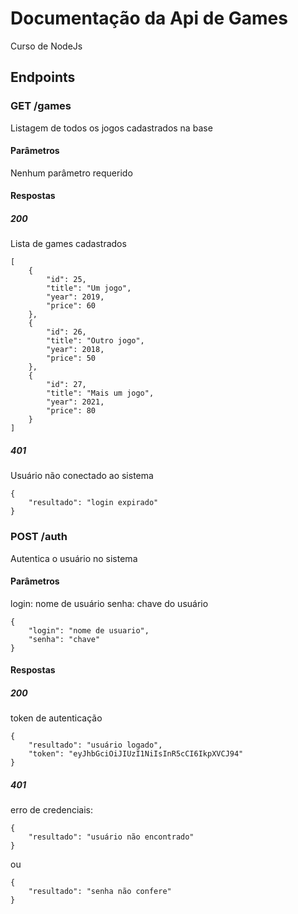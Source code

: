 # Documentação da Api de Games
Curso de NodeJs
## Endpoints
### GET /games
Listagem de todos os jogos cadastrados na base
#### Parâmetros
Nenhum parâmetro requerido
#### Respostas
##### 200
Lista de games cadastrados
```
[
    {
        "id": 25,
        "title": "Um jogo",
        "year": 2019,
        "price": 60
    },
    {
        "id": 26,
        "title": "Outro jogo",
        "year": 2018,
        "price": 50
    },
    {
        "id": 27,
        "title": "Mais um jogo",
        "year": 2021,
        "price": 80
    }
]
```
##### 401
Usuário não conectado ao sistema

```
{
    "resultado": "login expirado"
}
```

### POST /auth
Autentica o usuário no sistema
#### Parâmetros
login: nome de usuário
senha: chave do usuário
```
{
    "login": "nome de usuario",
    "senha": "chave"
}
```
#### Respostas
##### 200
token de autenticação
```
{
    "resultado": "usuário logado",
    "token": "eyJhbGciOiJIUzI1NiIsInR5cCI6IkpXVCJ94"
}
```
##### 401
erro de credenciais:
```
{
    "resultado": "usuário não encontrado"
}
```
ou

```
{
    "resultado": "senha não confere"
}
```
